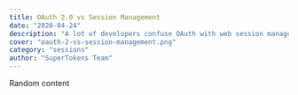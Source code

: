 ```yaml
---
title: OAuth 2.0 vs Session Management
date: "2020-04-24"
description: "A lot of developers confuse OAuth with web session management and hence end up using the wrong protocol. This article will clarify when to use what solution."
cover: "oauth-2-vs-session-management.png"
category: "sessions"
author: "SuperTokens Team"
---
```


Random content